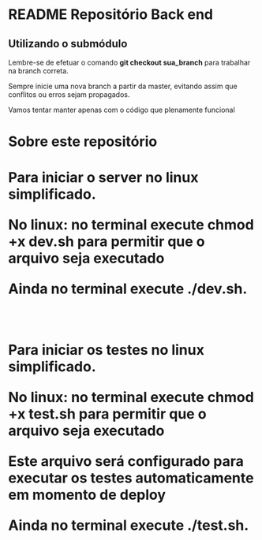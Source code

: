<h1>README Repositório Back end</h1>

<h2>Utilizando o submódulo</h2>

<p>Lembre-se de efetuar o comando <b>git checkout sua_branch</b> para trabalhar na branch correta.</p>
<p>Sempre inicie uma nova branch a partir da master, evitando assim que conflitos ou erros sejam propagados.</p>
<p>Vamos tentar manter apenas com o código que plenamente funcional</p>

<h1> Sobre este repositório<h1>

<p>Para iniciar o server no linux  simplificado.</p>
<p>No linux: no terminal execute <b>chmod +x dev.sh </b> para permitir que o arquivo seja executado</p>
<p>Ainda no terminal execute <b>./dev.sh</b>.</p>

<br/>

<p>Para iniciar os testes no linux  simplificado.</p>
<p>No linux: no terminal execute <b>chmod +x test.sh </b> para permitir que o arquivo seja executado</p>
<p>Este arquivo será configurado para executar os testes automaticamente em momento de deploy</p>
<p>Ainda no terminal execute <b>./test.sh</b>.</p>
